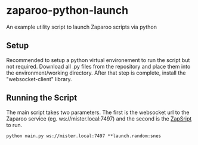 # zaparoo-python-launch
An example utility script to launch Zaparoo scripts via python

## Setup
Recommended to setup a python virtual environement to run the script but not required. Download all .py files from the repository and place them into the environment/working directory. After that step is complete, install the "websocket-client" library.

## Running the Script
The main script takes two parameters. The first is the websocket url to the Zaparoo service (eg. ws://mister.local:7497) and the second is the [ZapSript](https://wiki.zaparoo.org/ZapScript#Generic_Launch_(launch)) to run.

````
python main.py ws://mister.local:7497 **launch.random:snes
````
